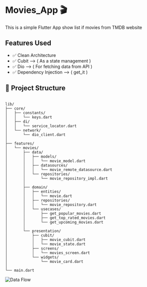 # Movies_App 🎬
This is a simple Flutter App show list if movies from TMDB website 

## Features Used
  - ✅ Clean Architecture
  - ✅ Cubit  --> ( As a state management )
  - ✅ Dio  --> ( For fetching data from API )
  - ✅ Dependency Injection  --> ( get_it )





## 📁 Project Structure
<pre lang="markdown"><code>
lib/
├── core/
│   ├── constants/
│   │   └── keys.dart              
│   ├── di/
│   │   └── service_locator.dart     
│   └── network/
│       └── dio_client.dart          
│
├── features/
│   └── movies/
│       ├── data/
│       │   ├── models/
│       │   │   └── movie_model.dart               
│       │   ├── datasources/
│       │   │   └── movie_remote_datasource.dart  
│       │   └── repositories/
│       │       └── movie_repository_impl.dart     
│       │
│       ├── domain/
│       │   ├── entities/
│       │   │   └── movie.dart                   
│       │   ├── repositories/
│       │   │   └── movie_repository.dart         
│       │   └── usecases/
│       │       ├── get_popular_movies.dart
│       │       ├── get_top_rated_movies.dart
│       │       └── get_upcoming_movies.dart
│       │
│       └── presentation/
│           ├── cubit/
│           │   ├── movie_cubit.dart               
│           │   └── movie_state.dart
│           ├── screens/
│           │   └── movies_screen.dart               
│           └── widgets/
│               └── movie_card.dart                
│
└── main.dart </code></pre>    

![Data Flow](https://github.com/user-attachments/assets/fde7c715-9abd-4928-8150-349d0523b998)
